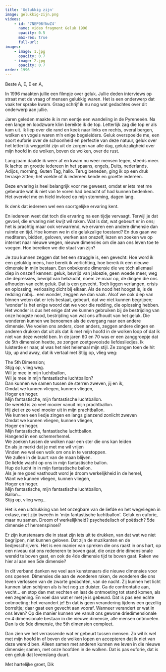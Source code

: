 ```yaml
---
title: 'Gelukkig zijn'
image: gelukkig-zijn.png
videos:
    - id: '7NEP98fNwZ4'
      name: video fragment Geluk 1996
      opacity: 0.5
      max-res: true
      full-url: 
images:
    - image: 1.jpg
      opacity: 0.7
    - image: 2.jpg
      opacity: 0.7
order: 1996
---
```


Beste A, E, E en A,

In 1996 maakten jullie een filmpje over geluk. Jullie deden interviews op straat met de vraag of mensen gelukkig waren. Het is een onderwerp dat vaak ter sprake kwam. Graag schrijf ik nu nog wat gedachtes over dit onderwerp aan jullie.

Jaren geleden maakte ik in mn eentje een wandeling in de Pyreneeën. Na een lange en loodzware klim bereikte ik de top. Letterlijk zag die top er als kam uit. Ik liep over die rand en keek naar links en rechts, overal bergen, wolken en vogels waren m’n enige begeleiders. Geluk overspoelde me, een soort euforie over de schoonheid en perfectie van deze natuur, geluk over het letterlijk weggetild zijn uit de zorgen van alle dag, gelukzaligheid over mijn hoofd in de wolken, boven de wolken, over de rust. 

Langzaam daalde ik weer af en kwam nu weer mensen tegen, steeds meer. Ik lachte en groette iedereen in het spaans, engels, Duits, nederlands. Adijos, morning, Guten Tag, hallo. Terug beneden, ging ik op een druk terrasje zitten; het voelde of ik iedereen kende en groette iedereen.

Deze ervaring is heel belangrijk voor me geweest, omdat er iets met me gebeurde wat ik niet van te voren had bedacht of had kunnen bedenken. Het overviel me en hield invloed op mijn stemming, dagen lang.

Ik denk dat iedereen wel een soortgelijke ervaring kent. 

En iedereen weet dat toch die ervaring na een tijdje vervaagt. Terwijl je dat gevoel, die ervaring niet kwijt wil raken. Wat is dat, wat gebeurt er in ons; het is prachtig maar ook verwarrend, we ervaren een andere dimensie dan ruimte en tijd. Hoe komen we in die gelukzalige toestand?
En dus gaan we mediteren, bidden, geloven, werken aan onszelf, lezen en zoeken we op internet naar nieuwe wegen, nieuwe dimensies om die aan ons leven toe te voegen. Hoe bereiken we die staat van zijn?

Je zou kunnen zeggen dat het een struggle is, een gevecht: Hoe word ik een gelukkig mens, hoe bereik ik verlichting, hoe bereik ik een nieuwe dimensie in mijn bestaan. Een onbekende dimensie die we tóch allemaal diep in onszelf kennen: geluk, bevrijd van jaloezie, geen woede meer, weg die depressies, bevrijd van hebzucht, noem ze maar op, de dingen die ons afhouden van echt geluk. Dat is een gevecht. Toch liggen verlangen, crisis en oplossing, verlossing dicht bij elkaar.  Als de nood het hoogst is, is de redding nabij… een wonder, zeggen we dan vaak. Alsof we ook diep van binnen weten dat er iets bestaat, gebeurt, dat we niet kunnen begrijpen; ‘wonder’ is het enige woord dat we voor die redding, die oplossing hebben. Het wonder is dus het enige dat we kunnen gebruiken bij de bestrijding van onze hoogste nood, bestrijding van wat ons afhoudt van het geluk. Die wonderen kunnen we benoemen als de overgang naar een andere dimensie. We voelen ons anders, doen anders, zeggen andere dingen en anderen drukken dat uit als dat ik met mijn hoofd in de wolken loop of dat ik niet van deze wereld ben. In de jaren 60 en 70 was er een zanggroepje dat de 5th dimension heette, ze zongen zoetgevooisde liefdesliedjes. Ik luisterde er naar, al was het niet helemaal mijn stijl. Ze zongen toen de hit Up, up and away, dat ik vertaal met Stijg op, vlieg weg:

The 5th Dimension;<br />
Stijg op, vlieg weg.<br />
Wil je mee in mijn luchtballon,<br />
Wil je mee in mijn fantastische luchtballon?<br />
Dan kunnen we samen tussen de sterren zweven, jij en ik,<br />
Omdat we kunnen vliegen, kunnen vliegen,<br />
Hoger en hoger.<br />
Mijn fantastische, mijn fantastische luchtballon.<br />
De wereld is zo veel mooier vanuit mijn prachtballon.<br />
Hij ziet er zo veel mooier uit in mijn prachtballon.<br />
We kunnen een liedje zingen en langs glanzend zonlicht zweven<br />
Omdat we kunnen vliegen, kunnen vliegen,<br />
Hoger en hoger.<br />
Mijn fantastische, fantastische luchtballon.<br />
Hangend in een schemerhemel.<br />
We zoeken tussen de wolken naar een ster die ons kan leiden<br />
En als je merkt dat je met me wil vrijen<br />
Vinden we wel een wolk om ons in te verstoppen.<br />
We zullen in de buurt van de maan blijven.<br />
De liefde wacht op ons in mijn fantastische ballon.<br />
Hup de lucht in in mijn fantastische ballon.<br />
Als je me goed vasthoudt word je droom werkelijkheid in de hemel,<br />
Want we kunnen vliegen, kunnen vliegen,<br />
Hoger en hoger.<br />
Mijn fantastische, mijn fantastische luchtballon,<br />
Ballon…<br />
Stijg op, vlieg weg…

Het is een uitdrukking van het onzegbare van de liefde en het wegvliegen in extase, met zijn tweeën in 'mijn fantastische luchtballon'. Geluk en euforie, maar nu samen.
Droom of werkelijkheid? psychedelisch of poëtisch? 5de dimensie of hersenspinsel?

Er zijn kunstenaars die in staat zijn iets uit te drukken, van dat wat we niet begrijpen, niet kunnen geloven. Dat zijn de muzikanten en de liedjesschrijvers. Het is een manier van spreken die ons raakt in ons hart, op een niveau dat ons redeneren te boven gaat, die onze drie dimensionale wereld te boven gaat, en ook de 4de dimensie tijd te boven gaat. Raken we hier al aan een 5de dimensie? 

In dit verband danken we veel aan kunstenaars die nieuwe dimensies voor ons openen. Dimensies die aan de wonderen raken, de wonderen die ons leven verlossen van de zwarte gedachten, van de nacht. Zij kunnen het licht kunnen laten schijnen als is het nog zo duister. Ga de confrontatie aan, vecht... en stop dan met vechten en laat de ontmoeting tot stand komen, als een zegening. En voel dan wat er met je is gebeurd. Dat is pas een echte ontmoeting; het verandert je! En dat is geen verandering tijdens een gezellig borreltje; daar gaat een gevecht aan vooraf. Wanneer verandert er wat in ons leven? Op die manier kunnen we vanuit ons gewone driedimensionale en 4 dimensionale bestaan in die nieuwe dimensie, alle mensen ontmoeten. Dan is de 5de dimensie, the 5th dimension compleet.

Dan zien we het verrassende wat er gebeurt tussen mensen. Zo wil ik wel met mijn hoofd in of boven de wolken lopen en accepteren dat ik niet van deze wereld ben. Alleen samen met anderen kunnen we leven in die nieuwe dimensie; samen, met onze hoofden in de wolken. Dat is pas euforie, dat is een geluk dat levenslang duurt.

Met hartelijke groet,
Dik